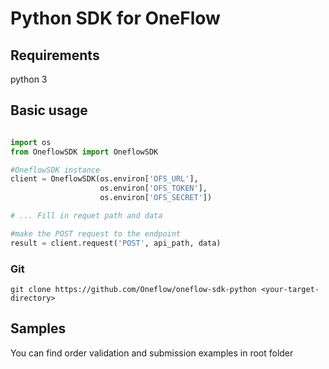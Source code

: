 # Python SDK for OneFlow #

## Requirements ##

python 3
 
## Basic usage

```python

import os
from OneflowSDK import OneflowSDK

#OneflowSDK instance
client = OneflowSDK(os.environ['OFS_URL'],
                    os.environ['OFS_TOKEN'],
                    os.environ['OFS_SECRET'])

# ... Fill in requet path and data

#make the POST request to the endpoint
result = client.request('POST', api_path, data)

```
### Git ###
    
    git clone https://github.com/Oneflow/oneflow-sdk-python <your-target-directory>
    
## Samples ##

You can find order validation and submission examples in root folder